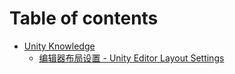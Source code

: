 # Table of contents

* [Unity Knowledge](README.md)
  * [编辑器布局设置 - Unity Editor Layout Settings](readme/unity-layout-settings.md)
